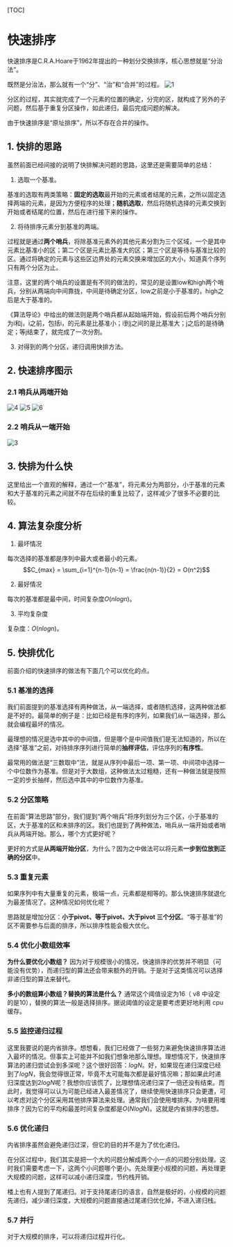 [TOC]

# 快速排序

快速排序是C.R.A.Hoare于1962年提出的一种划分交换排序，核心思想就是“分治法”。

既然是分治法，那么就有一个“分”、“治”和“合并”的过程。
![1](./images/快速排序/1.png)

分区的过程，其实就完成了一个元素的位置的确定，分完的区，就构成了另外的子问题，然后基于重复分区操作，如此递归，最后完成问题的解决。

由于快速排序是“原址排序”，所以不存在合并的操作。

## 1. 快排的思路

虽然前面已经间接的说明了快排解决问题的思路，这里还是需要简单的总结：

1. 选取一个基准。

基准的选取有两类策略：**固定的选取**最开始的元素或者结尾的元素，之所以固定选择两端的元素，是因为方便程序的处理；**随机选取**，然后将随机选择的元素交换到开始或者结尾的位置，然后在进行接下来的操作。

2. 将待排序元素分到基准的两端。

过程就是通过**两个哨兵**，将除基准元素外的其他元素分割为三个区域，一个是其中元素比基准小的区；第二个区是元素比基准大的区；第三个区是等待与基准比较的区。通过将确定的元素与这些区边界处的元素交换来增加区的大小，知道真个序列只有两个分区为止。

注意，这里的两个哨兵的设置是有不同的做法的，常见的是设置low和high两个哨兵，分别从两端向中间靠拢，中间是待确定分区，low之前是小于基准的，high之后是大于基准的。

《算法导论》中给出的做法则是两个哨兵都从起始端开始，假设前后两个哨兵分别为i和j，i之前，包括i，的元素是比基准小；i到j之间的是比基准大；j之后的是待确定；等j结束了，就完成了一次分割。

3. 对得到的两个分区，递归调用快排方法。

## 2. 快速排序图示

### 2.1 哨兵从两端开始

![4](./images/快速排序/4.png)
![5](./images/快速排序/5.png)
![6](./images/快速排序/6.png)

### 2.2 哨兵从一端开始

![3](./images/快速排序/3.gif)

## 3. 快排为什么快

这里给出一个直观的解释，通过一个“基准”，将元素分为两部分，小于基准的元素和大于基准的元素之间就不存在后续的重复比较了，这样减少了很多不必要的比较。

## 4. 算法复杂度分析

1. 最坏情况

每次选择的基准都是序列中最大或者最小的元素。
$$C_{max} = \sum_{i=1}^{n-1}{n-1} = \frac{n(n-1)}{2} = O(n^2)$$

2. 最好情况

每次的基准都是最中间，时间复杂度$O(nlogn)$。

3. 平均复杂度

复杂度：$O(nlogn)$。

## 5. 快排优化

前面介绍的快速排序的做法有下面几个可以优化的点。

### 5.1 基准的选择

我们前面提到的基准选择有两种做法，从一端选择，或者随机选择，这两种做法都是不好的。最简单的例子是：比如已经是有序的序列，如果我们从一端选择，那么就会编程最坏的情况。

最理想的情况是选中其中的中间值，但是哪个是中间值我们是无法知道的，所以在选择“基准”之前，对待排序序列进行简单的**抽样评估**，评估序列的**有序性**。

最常用的做法是“三数取中”法，就是从序列中最后一项、第一项、中间项中选择一个中位数作为基准。但是对于大数组，这种做法太过粗糙，还有一种做法就是按照一定的步长抽样，然后选中其中的中位数作为基准。

### 5.2 分区策略

在前面“算法思路”部分，我们提到“两个哨兵”将序列划分为三个区，小于基准的区，大于基准的区和未排序的区。我们也提到了两种做法，哨兵从一端开始或者哨兵从两端开始。那么，哪个方式更好呢？

更好的方式是**从两端开始分区**，为什么？因为之中做法可以将元素**一步到位放到正确的分区**中。

### 5.3 重复元素

如果序列中有大量重复的元素，极端一点，元素都是相等的。那么快速排序就退化为最差情况了。这种情况如何优化呢？

思路就是增加分区：**小于pivot、等于pivot、大于pivot 三个分区**。“等于基准”的区不需要参与后面的排序，所以排序性能会极大优化。

### 5.4 优化小数组效率

**为什么要优化小数组？**
因为对于规模很小的情况，快速排序的优势并不明显（可能没有优势），而递归型的算法还会带来额外的开销。于是对于这类情况可以选择非递归型的算法来替代。

**多小的数组算小数组？替换的算法是什么？**
通常这个阈值设定为16（ v8 中设定的是10），替换的算法一般是选择排序。据说阈值的设定是要考虑更好地利用 cpu 缓存。

### 5.5 监控递归过程

这里我要说的是内省排序。想想看，我们已经做了一些努力来避免快速排序算法进入最坏的情况。但事实上可能并不如我们想象地那么理想。理想情况下，快速排序算法的递归尝试会到多深呢？这个很好回答：$logN$。好，如果现在递归深度已经到了$logN$，我会觉得很正常，毕竟不太可能每次都是最好情况嘛；那如果此时递归深度达到$2logN$呢？我想你应该慌了，比理想情况递归深了一倍还没有结束。而此时，我觉得可以认为可能已经进入最差情况了，继续使用快速排序只会更遭，可以考虑对这个分区采用其他排序算法来处理。通常我们会使用堆排序。为啥要用堆排序？因为它的平均和最差时间复杂度都是$O(NlogN)$。这就是内省排序的思想。

### 5.6 优化递归

内省排序虽然会避免递归过深，但它的目的并不是为了优化递归。

在分区过程中，我们其实是把一个大的问题分解成两个小一点的问题分别处理。这时我们需要考虑一下，这两个小问题哪个更小。先处理更小规模的问题，再处理更大规模的问题，这样可以减小递归深度，节约栈开销。

楼上也有人提到了尾递归。对于支持尾递归的语言，自然是极好的，小规模的问题先递归，减少递归深度，大规模的问题直接通过尾递归优化掉，不进入递归栈。

### 5.7 并行

对于大规模的排序，可以将递归过程并行化。
